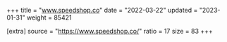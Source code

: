 +++
title = "www.speedshop.co"
date = "2022-03-22"
updated = "2023-01-31"
weight = 85421

[extra]
source = "https://www.speedshop.co/"
ratio = 17
size = 83
+++
